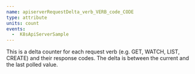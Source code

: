 ```yaml
---
name: apiserverRequestDelta_verb_VERB_code_CODE
type: attribute
units: count
events:
  -  K8sApiServerSample
---
```


This is a delta counter for each request verb (e.g. GET, WATCH, LIST, CREATE) and their response codes. The delta is between the current and the last polled value.